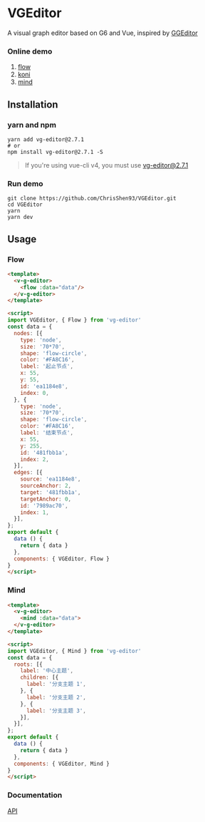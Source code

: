# VGEditor

A visual graph editor based on G6 and Vue, inspired by [GGEditor](https://github.com/alibaba/GGEditor)

### Online demo

1. [flow](https://chrisshen93.github.io/VGEditor/demo/build/#/flow)
2. [koni](https://chrisshen93.github.io/VGEditor/demo/build/#/koni)
3. [mind](https://chrisshen93.github.io/VGEditor/demo/build/#/mind)

## Installation

### yarn and npm

```shell
yarn add vg-editor@2.7.1
# or
npm install vg-editor@2.7.1 -S
```

> If you're using vue-cli v4, you must use vg-editor@2.7.1

### Run demo

```shell
git clone https://github.com/ChrisShen93/VGEditor.git
cd VGEditor
yarn
yarn dev
```

## Usage

### Flow

```html
<template>
  <v-g-editor>
    <flow :data="data"/>
  </v-g-editor>
</template>

<script>
import VGEditor, { Flow } from 'vg-editor'
const data = {
  nodes: [{
    type: 'node',
    size: '70*70',
    shape: 'flow-circle',
    color: '#FA8C16',
    label: '起止节点',
    x: 55,
    y: 55,
    id: 'ea1184e8',
    index: 0,
  }, {
    type: 'node',
    size: '70*70',
    shape: 'flow-circle',
    color: '#FA8C16',
    label: '结束节点',
    x: 55,
    y: 255,
    id: '481fbb1a',
    index: 2,
  }],
  edges: [{
    source: 'ea1184e8',
    sourceAnchor: 2,
    target: '481fbb1a',
    targetAnchor: 0,
    id: '7989ac70',
    index: 1,
  }],
};
export default {
  data () {
    return { data }
  },
  components: { VGEditor, Flow }
}
</script>
```

### Mind

```html
<template>
  <v-g-editor>
    <mind :data="data">
  </v-g-editor>
</template>

<script>
import VGEditor, { Mind } from 'vg-editor'
const data = {
  roots: [{
    label: '中心主题',
    children: [{
      label: '分支主题 1',
    }, {
      label: '分支主题 2',
    }, {
      label: '分支主题 3',
    }],
  }],
};
export default {
  data () {
    return { data }
  },
  components: { VGEditor, Mind }
}
</script>
```

### Documentation

[API](https://chrisshen93.github.io/VGEditor/docs/)
